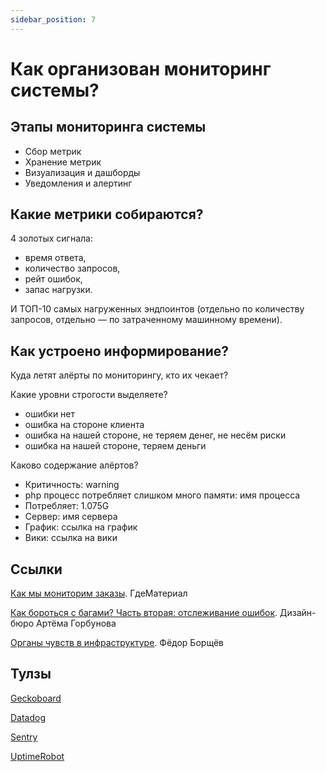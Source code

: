 ```yaml
---
sidebar_position: 7
---
```

# Как организован мониторинг системы?

## Этапы мониторинга системы
- Сбор метрик
- Хранение метрик
- Визуализация и дашборды
- Уведомления и алертинг

## Какие метрики собираются?
4 золотых сигнала:
- время ответа,
- количество запросов,
- рейт ошибок,
- запас нагрузки.

И ТОП-10 самых нагруженных эндпоинтов (отдельно по количеству запросов, отдельно — по затраченному машинному времени).

## Как устроено информирование?

Куда летят алёрты по мониторингу, кто их чекает?

Какие уровни строгости выделяете?
- ошибки нет
- ошибка на стороне клиента
- ошибка на нашей стороне, не теряем денег, не несём риски
- ошибка на нашей стороне, теряем деньги

Каково содержание алёртов?
- Критичность: warning
- php процесс потребляет слишком много памяти: имя процесса
- Потребляет: 1.075G
- Сервер: имя сервера
- График: ссылка на график
- Вики: ссылка на вики

## Ссылки
[Как мы мониторим заказы](./develop/../attachments/mtrlMonitoring.pdf). ГдеМатериал

[Как бороться с багами? Часть вторая: отслеживание ошибок](https://bureau.ru/soviet/20180329/). Дизайн-бюро Артёма Горбунова

[Органы чувств в инфраструктуре](https://borshev.com/devops-signals/). Фёдор Борщёв

## Тулзы

[Geckoboard](https://www.geckoboard.com)

[Datadog](https://www.datadoghq.com)

[Sentry](https://sentry.io/welcome/)

[UptimeRobot](https://uptimerobot.com)